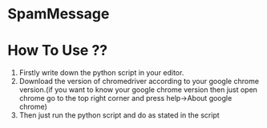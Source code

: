 # SpamMessage

# How To Use ??

1) Firstly write down the python script in your editor.
2) Download the version of chromedriver according to your google chrome version.(if you want to know your google chrome version then just open chrome go to the top right corner and press help->About google chrome)
3) Then just run the python script and do as stated in the script
